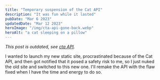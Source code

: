 ```yaml
---
title: "Temporary suspension of the Cat API"
description: "It was fun while it lasted"
pubDate: "Mar 6 2023"
updatedDate: "Mar 12 2023"
heroImage: "/img/cta-api-gone-back.webp"
heroAlt: "a cat sleeping on a pillow"
---
```


*This post is outdated, see [cta API](/cta-api).*

I wanted to launch my new static site, procrastinated because of the Cat API, and then got notified that it posed a safety risk to me, so I just nuked the old site and switched to this new one. I'll remake the API with the flaw fixed when I have the time and energy to do so.
